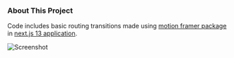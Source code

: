 ### About This Project
Code includes basic routing transitions made using [motion framer package](https://github.com/framer/motion) in [next.js 13 application](https://nextjs.org/).

![Screenshot](https://bit.ly/simple-transition-ss)
